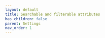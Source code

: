 ```yaml
---
layout: default
title: Searchable and filterable attributes
has_children: false
parent: Settings
nav_order: 1
---
```

